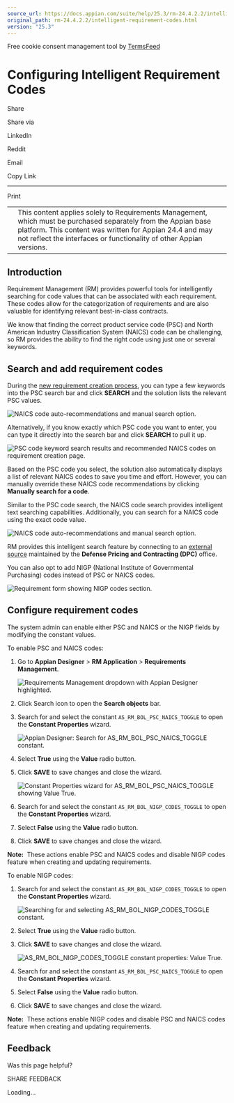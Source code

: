 ```yaml
---
source_url: https://docs.appian.com/suite/help/25.3/rm-24.4.2.2/intelligent-requirement-codes.html
original_path: rm-24.4.2.2/intelligent-requirement-codes.html
version: "25.3"
---
```


Free cookie consent management tool by [TermsFeed](https://www.termsfeed.com/)

# Configuring Intelligent Requirement Codes

Share

Share via

LinkedIn

Reddit

Email

Copy Link

* * *

Print

<table><tbody><tr><td><i class="fa fa-check-square-o" aria-hidden="true"></i></td><td>This content applies solely to Requirements Management, which must be purchased separately from the Appian base platform. This content was written for Appian 24.4 and may not reflect the interfaces or functionality of other Appian versions.</td></tr></tbody></table>

## Introduction

Requirement Management (RM) provides powerful tools for intelligently searching for code values that can be associated with each requirement. These codes allow for the categorization of requirements and are also valuable for identifying relevant best-in-class contracts.

We know that finding the correct product service code (PSC) and North American Industry Classification System (NAICS) code can be challenging, so RM provides the ability to find the right code using just one or several keywords.

## Search and add requirement codes

During the [new requirement creation process](creating-new-requirement.html), you can type a few keywords into the PSC search bar and click **SEARCH** and the solution lists the relevant PSC values.

![NAICS code auto-recommendations and manual search option.](images/search_and_add_requirement_codes.png)

Alternatively, if you know exactly which PSC code you want to enter, you can type it directly into the search bar and click **SEARCH** to pull it up.

![PSC code keyword search results and recommended NAICS codes on requirement creation page.](images/facilitates_speed_and_accuracy_2.png)

Based on the PSC code you select, the solution also automatically displays a list of relevant NAICS codes to save you time and effort. However, you can manually override these NAICS code recommendations by clicking **Manually search for a code**.

Similar to the PSC code search, the NAICS code search provides intelligent text searching capabilities. Additionally, you can search for a NAICS code using the exact code value.

![NAICS code auto-recommendations and manual search option.](images/search_and_add_requirement_codes_2.png)

RM provides this intelligent search feature by connecting to an [external source](https://psctool.us/) maintained by the **Defense Pricing and Contracting (DPC)** office.

You can also opt to add NIGP (National Institute of Governmental Purchasing) codes instead of PSC or NAICS codes.

![Requirement form showing NIGP codes section.](images/search_and_add_requirement_codes_3.png)

## Configure requirement codes

The system admin can enable either PSC and NAICS or the NIGP fields by modifying the constant values.

To enable PSC and NAICS codes:

1.  Go to **Appian Designer** > **RM Application** > **Requirements Management**.

    ![Requirements Management dropdown with Appian Designer highlighted.](images/configuration.png)

2.  Click Search icon to open the **Search objects** bar.
3.  Search for and select the constant `AS_RM_BOL_PSC_NAICS_TOGGLE` to open the **Constant Properties** wizard.

    ![Appian Designer: Search for AS_RM_BOL_PSC_NAICS_TOGGLE constant.](images/configuration_2.png)

4.  Select **True** using the **Value** radio button.
5.  Click **SAVE** to save changes and close the wizard.

    ![Constant Properties wizard for AS_RM_BOL_PSC_NAICS_TOGGLE showing Value True.](images/configuration_4.png)

6.  Search for and select the constant `AS_RM_BOL_NIGP_CODES_TOGGLE` to open the **Constant Properties** wizard.
7.  Select **False** using the **Value** radio button.
8.  Click **SAVE** to save changes and close the wizard.

**Note:**  These actions enable PSC and NAICS codes and disable NIGP codes feature when creating and updating requirements.

To enable NIGP codes:

1.  Search for and select the constant `AS_RM_BOL_NIGP_CODES_TOGGLE` to open the **Constant Properties** wizard.

    ![Searching for and selecting AS_RM_BOL_NIGP_CODES_TOGGLE constant.](images/configuration_3.png)

2.  Select **True** using the **Value** radio button.
3.  Click **SAVE** to save changes and close the wizard.

    ![AS_RM_BOL_NIGP_CODES_TOGGLE constant properties: Value True.](images/configuration_5.png)

4.  Search for and select the constant `AS_RM_BOL_PSC_NAICS_TOGGLE` to open the **Constant Properties** wizard.
5.  Select **False** using the **Value** radio button.
6.  Click **SAVE** to save changes and close the wizard.

**Note:**  These actions enable NIGP codes and disable PSC and NAICS codes feature when creating and updating requirements.

## Feedback

Was this page helpful?

SHARE FEEDBACK

Loading...
